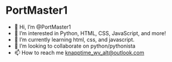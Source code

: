 # PortMaster1
- 👋 Hi, I’m @PortMaster1
- 👀 I’m interested in Python, HTML, CSS, JavaScript, and more!
- 🌱 I’m currently learning html, css, and javascript.
- 💞️ I’m looking to collaborate on python/pythonista
- 📫 How to reach me knapptime_wv_alt@outlook.com

<!---
PortMaster1/PortMaster1 is a ✨ special ✨ repository because its `README.md` (this file) appears on your GitHub profile.
You can click the Preview link to take a look at your changes.
--->
